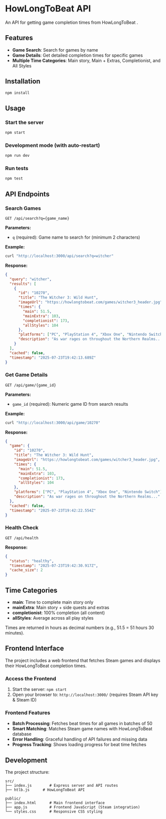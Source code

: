 # HowLongToBeat API

An API for getting game completion times from HowLongToBeat .

## Features

- **Game Search**: Search for games by name
- **Game Details**: Get detailed completion times for specific games
- **Multiple Time Categories**: Main story, Main + Extras, Completionist, and All Styles

## Installation

```bash
npm install
```

## Usage

### Start the server

```bash
npm start
```

### Development mode (with auto-restart)

```bash
npm run dev
```

### Run tests

```bash
npm test
```

## API Endpoints

### Search Games

```
GET /api/search?q={game_name}
```

**Parameters:**
- `q` (required): Game name to search for (minimum 2 characters)

**Example:**
```bash
curl "http://localhost:3000/api/search?q=witcher"
```

**Response:**
```json
{
  "query": "witcher",
  "results": [
    {
      "id": "10270",
      "title": "The Witcher 3: Wild Hunt",
      "imageUrl": "https://howlongtobeat.com/games/witcher3_header.jpg",
      "times": {
        "main": 51.5,
        "mainExtra": 103,
        "completionist": 173,
        "allStyles": 104
      },
      "platforms": ["PC", "PlayStation 4", "Xbox One", "Nintendo Switch"],
      "description": "As war rages on throughout the Northern Realms..."
    }
  ],
  "cached": false,
  "timestamp": "2025-07-23T19:42:13.689Z"
}
```

### Get Game Details

```
GET /api/game/{game_id}
```

**Parameters:**
- `game_id` (required): Numeric game ID from search results

**Example:**
```bash
curl "http://localhost:3000/api/game/10270"
```

**Response:**
```json
{
  "game": {
    "id": "10270",
    "title": "The Witcher 3: Wild Hunt",
    "imageUrl": "https://howlongtobeat.com/games/witcher3_header.jpg",
    "times": {
      "main": 51.5,
      "mainExtra": 103,
      "completionist": 173,
      "allStyles": 104
    },
    "platforms": ["PC", "PlayStation 4", "Xbox One", "Nintendo Switch"],
    "description": "As war rages on throughout the Northern Realms..."
  },
  "cached": false,
  "timestamp": "2025-07-23T19:42:22.554Z"
}
```

### Health Check

```
GET /api/health
```

**Response:**
```json
{
  "status": "healthy",
  "timestamp": "2025-07-23T19:42:30.917Z",
  "cache_size": 2
}
```

## Time Categories

- **main**: Time to complete main story only
- **mainExtra**: Main story + side quests and extras
- **completionist**: 100% completion (all content)
- **allStyles**: Average across all play styles

Times are returned in hours as decimal numbers (e.g., 51.5 = 51 hours 30 minutes).

## Frontend Interface

The project includes a web frontend that fetches Steam games and displays their HowLongToBeat completion times.

### Access the Frontend

1. Start the server: `npm start`
2. Open your browser to: `http://localhost:3000/` (requires Steam API key & Steam ID)

### Frontend Features

- **Batch Processing**: Fetches beat times for all games in batches of 50
- **Smart Matching**: Matches Steam game names with HowLongToBeat database
- **Error Handling**: Graceful handling of API failures and missing data
- **Progress Tracking**: Shows loading progress for beat time fetches

## Development

The project structure:

```
src/
├── index.js        # Express server and API routes
├── htlb.js      # HowLongToBeat API

public/
├── index.html      # Main frontend interface
├── app.js          # Frontend JavaScript (Steam integration)
└── styles.css      # Responsive CSS styling
```